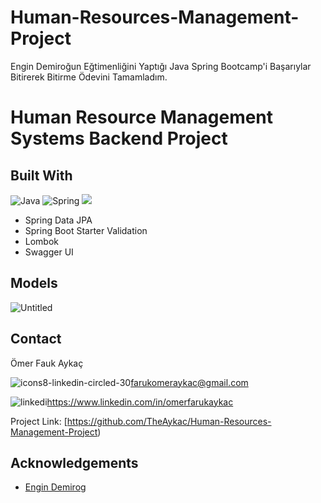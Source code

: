# Human-Resources-Management-Project
Engin Demiroğun Eğtimenliğini Yaptığı Java Spring Bootcamp'i Başarıylar Bitirerek Bitirme Ödevini Tamamladım.

# Human Resource Management Systems Backend Project

## Built With

![Java](https://img.shields.io/badge/java-%23ED8B00.svg?style=for-the-badge&logo=java&logoColor=white) ![Spring](https://img.shields.io/badge/spring-%236DB33F.svg?style=for-the-badge&logo=spring&logoColor=white) ![](https://img.shields.io/badge/PostgreSQL-316192?style=for-the-badge&logo=postgresql&logoColor=white)

- Spring Data JPA
- Spring Boot Starter Validation
- Lombok
- Swagger UI


## Models

![Untitled](https://user-images.githubusercontent.com/101461108/181653563-fb76eca3-2a09-4cc7-b85a-fbf5db92ffaf.png/style=for-the-badge&logo=java&logoColor=white)







## Contact

Ömer Fauk Aykaç 

![icons8-linkedin-circled-30](https://user-images.githubusercontent.com/101461108/181654478-86876454-bbef-4a03-bcf4-da44ee71db73.png)farukomeraykac@gmail.com

![linkedi](https://user-images.githubusercontent.com/101461108/181653887-2773f455-797c-4d66-b83c-0ccb400e885f.jpg)https://www.linkedin.com/in/omerfarukaykac

Project Link: [https://github.com/TheAykac/Human-Resources-Management-Project)

## Acknowledgements

- [Engin Demirog](https://www.linkedin.com/in/engindemirog)
